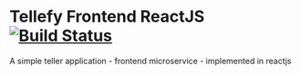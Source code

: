 # Tellefy Frontend ReactJS [![Build Status](https://travis-ci.org/vipulDessai/tellefy-frontend-microservice-reactjs.svg?branch=working)](https://travis-ci.org/vipulDessai/tellefy-frontend-microservice-reactjs)
A simple teller application - frontend microservice - implemented in reactjs
